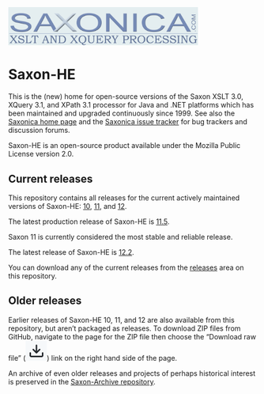 <img src="https://github.com/Saxonica/Saxon-HE/blob/main/img/logo.gif"
      alt="The Saxonica logo"
      width="384px"
      />

# Saxon-HE

This is the (new) home for open-source versions of the Saxon XSLT 3.0,
XQuery 3.1, and XPath 3.1 processor for Java and .NET platforms
which has been maintained and upgraded continuously since 1999. See also
the [Saxonica home page](https://www.saxonica.com/) and the
[Saxonica issue tracker](https://saxonica.plan.io/) for 
bug trackers and discussion forums.

Saxon-HE is an open-source product available under the Mozilla Public License
version 2.0.

## Current releases

This repository contains all releases for the current actively maintained
versions of Saxon-HE: [10](10), [11](11), and [12](12).

The latest production release of Saxon-HE is [11.5](11).

Saxon 11 is currently considered the most stable and reliable release.

The latest release of Saxon-HE is [12.2](12).

You can download any of the current releases from the
[releases](https://github.com/Saxonica/Saxon-HE/releases) area on this repository.

## Older releases

Earlier releases of Saxon-HE 10, 11, and 12 are also available from
this repository, but aren’t packaged as releases. To download ZIP
files from GitHub, navigate to the page for the ZIP file then choose
the “Download raw file”
(<img src="https://github.com/Saxonica/Saxon-HE/blob/main/img/download.png"
      alt="The download raw file icon"
      />)
link on the right hand side of the page.

An archive of even older releases and projects of perhaps historical
interest is preserved in the
[Saxon-Archive repository](https://github.com/saxonica/Saxon-Archive).
